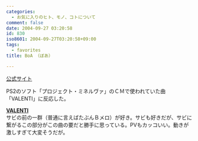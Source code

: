 ```yaml
---
categories:
  - お気に入りのヒト、モノ、コトについて
comment: false
date: 2004-09-27 03:20:58
id: 830
iso8601: 2004-09-27T03:20:58+09:00
tags:
  - favorites
title: BoA （ぼあ）

---
```


<div class="entry-body">
  <p><a href="http://avex.jp/boa/">公式サイト</a></p>

  <p>PS2のソフト「プロジェクト・ミネルヴァ」のＣＭで使われていた曲「VALENTI」に反応した。</p>

  <p><strong><a href="http://www.amazon.co.jp/exec/obidos/ASIN/B000067JL2/nqounet-22/ref=nosim/" name="amazletlink" id="amazletlink">VALENTI</a></strong><br />
    サビの前の一群（普通に言えばたぶんＢメロ）が好き。サビも好きだが、サビに繋がるこの部分がこの曲の要だと勝手に思っている。PVもカッコいい。動きが激しすぎて大変そうだが。</p>
</div>
